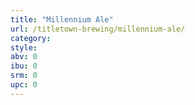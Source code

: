 ```yaml
---
title: "Millennium Ale"
url: /titletown-brewing/millennium-ale/
category: 
style: 
abv: 0
ibu: 0
srm: 0
upc: 0
---
```


